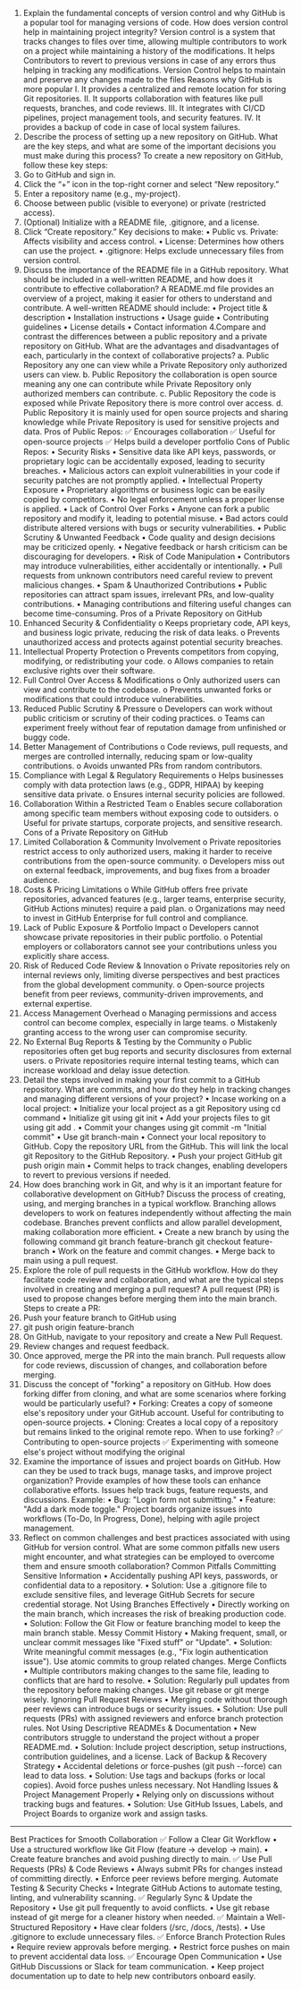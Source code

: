 1. Explain the fundamental concepts of version control and why GitHub is a popular tool for managing versions of code. How does version control help in maintaining project integrity?
Version control is a system that tracks changes to files over time, allowing multiple contributors to work on a project while maintaining a history of the modifications.
It helps Contributors to revert to previous versions in case of any errors thus helping in tracking any modifications.
Version Control helps to maintain and preserve any changes made to the files
Reasons why GitHub is more popular
I.	It provides a centralized and remote location for storing Git repositories.
II.	It supports collaboration with features like pull requests, branches, and code reviews.
III.	It integrates with CI/CD pipelines, project management tools, and security features.
IV.	It provides a backup of code in case of local system failures.
2. Describe the process of setting up a new repository on GitHub. What are the key steps, and what are some of the important decisions you must make during this process?
To create a new repository on GitHub, follow these key steps:
1.	Go to GitHub and sign in.
2.	Click the “+” icon in the top-right corner and select “New repository.”
3.	Enter a repository name (e.g., my-project).
4.	Choose between public (visible to everyone) or private (restricted access).
5.	(Optional) Initialize with a README file, .gitignore, and a license.
6.	Click “Create repository.”
Key decisions to make:
•	Public vs. Private: Affects visibility and access control.
•	License: Determines how others can use the project.
•	.gitignore: Helps exclude unnecessary files from version control.
3. Discuss the importance of the README file in a GitHub repository. What should be included in a well-written README, and how does it contribute to effective collaboration?
A README.md file provides an overview of a project, making it easier for others to understand and contribute.
A well-written README should include:
•	Project title & description
•	Installation instructions
•	Usage guide
•	Contributing guidelines
•	License details
•	Contact information
4.Compare and contrast the differences between a public repository and a private repository on GitHub. What are the advantages and disadvantages of each, particularly in the context of collaborative projects?
a. Public Repository any one can view while a Private Repository only authorized users can view.
b. Public Repository the collaboration is open source meaning any one can contribute while Private Repository only authorized members can contribute.
c. Public Repository the code is exposed while Private Repository there is more control over access.
d. Public Repository it is mainly used for open source projects and sharing knowledge while Private Repository is used for sensitive projects and data.
Pros of Public Repos:
✅ Encourages collaboration
✅ Useful for open-source projects
✅ Helps build a developer portfolio
Cons of Public Repos:
• Security Risks
•	Sensitive data like API keys, passwords, or proprietary logic can be accidentally exposed, leading to security breaches.
•	Malicious actors can exploit vulnerabilities in your code if security patches are not promptly applied.
• Intellectual Property Exposure
•	Proprietary algorithms or business logic can be easily copied by competitors.
•	No legal enforcement unless a proper license is applied.
• Lack of Control Over Forks
•	Anyone can fork a public repository and modify it, leading to potential misuse.
•	Bad actors could distribute altered versions with bugs or security vulnerabilities.
• Public Scrutiny & Unwanted Feedback
•	Code quality and design decisions may be criticized openly.
•	Negative feedback or harsh criticism can be discouraging for developers.
• Risk of Code Manipulation
•	Contributors may introduce vulnerabilities, either accidentally or intentionally.
•	Pull requests from unknown contributors need careful review to prevent malicious changes.
• Spam & Unauthorized Contributions
•	Public repositories can attract spam issues, irrelevant PRs, and low-quality contributions.
•	Managing contributions and filtering useful changes can become time-consuming.
Pros of a Private Repository on GitHub
1.	Enhanced Security & Confidentiality
o	Keeps proprietary code, API keys, and business logic private, reducing the risk of data leaks.
o	Prevents unauthorized access and protects against potential security breaches.
2.	Intellectual Property Protection
o	Prevents competitors from copying, modifying, or redistributing your code.
o	Allows companies to retain exclusive rights over their software.
3.	Full Control Over Access & Modifications
o	Only authorized users can view and contribute to the codebase.
o	Prevents unwanted forks or modifications that could introduce vulnerabilities.
4.	Reduced Public Scrutiny & Pressure
o	Developers can work without public criticism or scrutiny of their coding practices.
o	Teams can experiment freely without fear of reputation damage from unfinished or buggy code.
5.	Better Management of Contributions
o	Code reviews, pull requests, and merges are controlled internally, reducing spam or low-quality contributions.
o	Avoids unwanted PRs from random contributors.
6.	Compliance with Legal & Regulatory Requirements
o	Helps businesses comply with data protection laws (e.g., GDPR, HIPAA) by keeping sensitive data private.
o	Ensures internal security policies are followed.
7.	Collaboration Within a Restricted Team
o	Enables secure collaboration among specific team members without exposing code to outsiders.
o	Useful for private startups, corporate projects, and sensitive research.
Cons of a Private Repository on GitHub
1.	Limited Collaboration & Community Involvement
o	Private repositories restrict access to only authorized users, making it harder to receive contributions from the open-source community.
o	Developers miss out on external feedback, improvements, and bug fixes from a broader audience.
2.	Costs & Pricing Limitations
o	While GitHub offers free private repositories, advanced features (e.g., larger teams, enterprise security, GitHub Actions minutes) require a paid plan.
o	Organizations may need to invest in GitHub Enterprise for full control and compliance.
3.	Lack of Public Exposure & Portfolio Impact
o	Developers cannot showcase private repositories in their public portfolio.
o	Potential employers or collaborators cannot see your contributions unless you explicitly share access.
4.	Risk of Reduced Code Review & Innovation
o	Private repositories rely on internal reviews only, limiting diverse perspectives and best practices from the global development community.
o	Open-source projects benefit from peer reviews, community-driven improvements, and external expertise.
5.	Access Management Overhead
o	Managing permissions and access control can become complex, especially in large teams.
o	Mistakenly granting access to the wrong user can compromise security.
6.	No External Bug Reports & Testing by the Community
o	Public repositories often get bug reports and security disclosures from external users.
o	Private repositories require internal testing teams, which can increase workload and delay issue detection.
5. Detail the steps involved in making your first commit to a GitHub repository. What are commits, and how do they help in tracking changes and managing different versions of your project?
•	Incase working on a local project:
•	Initialize your local project as a git Repository using cd command
•	Initialize git using git init
•	Add your projects files to git using git add .
•	Commit your changes using git commit -m "Initial commit"
•	Use git branch-main
•	Connect your local repository to GitHub. Copy the repository URL from the GitHub. This will link the local git Repository to the GitHub Repository.
•	Push your project GitHub git push origin main
•	Commit helps to track changes, enabling developers to revert to previous versions if needed.
6. How does branching work in Git, and why is it an important feature for collaborative development on GitHub? Discuss the process of creating, using, and merging branches in a typical workflow.
Branching allows developers to work on features independently without affecting the main codebase.
Branches prevent conflicts and allow parallel development, making collaboration more efficient.
•  Create a new branch by using the following command
  git branch feature-branch
  git checkout feature-branch
•  Work on the feature and commit changes.
•  Merge back to main using a pull request.
7.	Explore the role of pull requests in the GitHub workflow. How do they facilitate code review and collaboration, and what are the typical steps involved in creating and merging a pull request?
A pull request (PR) is used to propose changes before merging them into the main branch.
Steps to create a PR:
1.	Push your feature branch to GitHub using
2.	git push origin feature-branch
3.	On GitHub, navigate to your repository and create a New Pull Request.
4.	Review changes and request feedback.
5.	Once approved, merge the PR into the main branch.
Pull requests allow for code reviews, discussion of changes, and collaboration before merging.
8. Discuss the concept of "forking" a repository on GitHub. How does forking differ from cloning, and what are some scenarios where forking would be particularly useful?
•	Forking: Creates a copy of someone else's repository under your GitHub account. Useful for contributing to open-source projects.
•	Cloning: Creates a local copy of a repository but remains linked to the original remote repo.
When to use forking?
✅ Contributing to open-source projects
✅ Experimenting with someone else's project without modifying the original
9. Examine the importance of issues and project boards on GitHub. How can they be used to track bugs, manage tasks, and improve project organization? Provide examples of how these tools can enhance collaborative efforts.
Issues help track bugs, feature requests, and discussions.
Example:
•	Bug: "Login form not submitting."
•	Feature: "Add a dark mode toggle."
Project boards organize issues into workflows (To-Do, In Progress, Done), helping with agile project management.
10. Reflect on common challenges and best practices associated with using GitHub for version control. What are some common pitfalls new users might encounter, and what strategies can be employed to overcome them and ensure smooth collaboration?
Common Pitfalls
 Committing Sensitive Information
•	Accidentally pushing API keys, passwords, or confidential data to a repository.
•	Solution: Use a .gitignore file to exclude sensitive files, and leverage GitHub Secrets for secure credential storage.
Not Using Branches Effectively
•	Directly working on the main branch, which increases the risk of breaking production code.
•	Solution: Follow the Git Flow or feature branching model to keep the main branch stable.
Messy Commit History
•	Making frequent, small, or unclear commit messages like "Fixed stuff" or "Update".
•	Solution: Write meaningful commit messages (e.g., "Fix login authentication issue"). Use atomic commits to group related changes.
Merge Conflicts
•	Multiple contributors making changes to the same file, leading to conflicts that are hard to resolve.
•	 Solution: Regularly pull updates from the repository before making changes. Use git rebase or git merge wisely.
Ignoring Pull Request Reviews
•	Merging code without thorough peer reviews can introduce bugs or security issues.
•	Solution: Use pull requests (PRs) with assigned reviewers and enforce branch protection rules.
 Not Using Descriptive READMEs & Documentation
•	New contributors struggle to understand the project without a proper README.md.
•	Solution: Include project description, setup instructions, contribution guidelines, and a license.
Lack of Backup & Recovery Strategy
•	Accidental deletions or force-pushes (git push --force) can lead to data loss.
•	Solution: Use tags and backups (forks or local copies). Avoid force pushes unless necessary.
 Not Handling Issues & Project Management Properly
•	Relying only on discussions without tracking bugs and features.
•	Solution: Use GitHub Issues, Labels, and Project Boards to organize work and assign tasks.
________________________________________
Best Practices for Smooth Collaboration
✅ Follow a Clear Git Workflow
•	Use a structured workflow like Git Flow (feature → develop → main).
•	Create feature branches and avoid pushing directly to main.
✅ Use Pull Requests (PRs) & Code Reviews
•	Always submit PRs for changes instead of committing directly.
•	Enforce peer reviews before merging.
Automate Testing & Security Checks
•	Integrate GitHub Actions to automate testing, linting, and vulnerability scanning.
✅ Regularly Sync & Update the Repository
•	Use git pull frequently to avoid conflicts.
•	Use git rebase instead of git merge for a cleaner history when needed.
✅ Maintain a Well-Structured Repository
•	Have clear folders (/src, /docs, /tests).
•	Use .gitignore to exclude unnecessary files.
✅ Enforce Branch Protection Rules
•	Require review approvals before merging.
•	Restrict force pushes on main to prevent accidental data loss.
✅ Encourage Open Communication
•	Use GitHub Discussions or Slack for team communication.
•	Keep project documentation up to date to help new contributors onboard easily.


